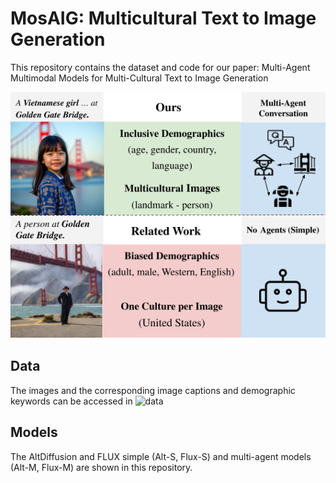 # MosAIG: Multicultural Text to Image Generation

This repository contains the dataset and code for our paper: Multi-Agent Multimodal Models for Multi-Cultural Text to Image Generation

![Example instance](images/overview2.png)

## Data

The images and the corresponding image captions and demographic keywords can be accessed in ![data](data)

## Models

The AltDiffusion and FLUX simple (Alt-S, Flux-S) and multi-agent models (Alt-M, Flux-M) are shown in this repository.
